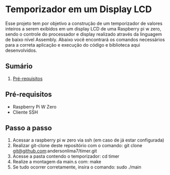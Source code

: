 # Temporizador em um Display LCD

Esse projeto tem por objetivo a construção de um temporizador de valores inteiros a serem exibidos em um display LCD de uma Raspberry pi w zero, sendo o controle do processador e display realizado através da linguagem de baixo nível Assembly. Abaixo você encontrará os comandos necessários para a correta aplicação e execução do código e biblioteca aqui desenvolvidos.

## Sumário
1. [Pré-requisitos](#pre-requisitos)


## Pré-requisitos
- Raspberry Pi W Zero
- Cliente SSH

## Passo a passo
1. Acessar a raspberry pi w zero via ssh (em caso de já estar configurada)
2. Realizar git-clone deste repositório com o comando:
                git clone git@github.com:andersonlima7/timer.git
3. Acesse a pasta contendo o temporizador:
                cd timer
4. Realize a montagem da main.s com:
                make
5. Se tudo ocorrer corretamente, insira o comando:
                sudo ./main